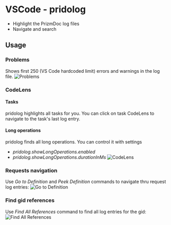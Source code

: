# VSCode  - pridolog

- Highlight the PrizmDoc log files
- Navigate and search

## Usage

### Problems

Shows first 250 (VS Code hardcoded limit) errors and warnings in the log file.
![Problems](https://git.jpg.com/ishestakov/pridolog/raw/master/tutorial-gifs/problems.gif)

### CodeLens

#### Tasks
pridolog highlights all tasks for you. You can click on task CodeLens to navigate to the task's last log entry.

#### Long operations
pridolog finds all long operations. You can control it with settings
- *pridolog.showLongOperations.enabled*
- *pridolog.showLongOperations.durationInMs*
![CodeLens](https://git.jpg.com/ishestakov/pridolog/raw/master/tutorial-gifs/code-lens-tasks.png)

### Requests navigation
Use *Go to Definition* and *Peek Definition* commands to navigate thru request log entries:
![Go to Definition](https://git.jpg.com/ishestakov/pridolog/raw/master/tutorial-gifs/go_to_definition.gif)

### Find gid references
Use *Find All References* command to find all log entries for the gid:
![Find All References](https://git.jpg.com/ishestakov/pridolog/raw/master/tutorial-gifs/problems.gif)
